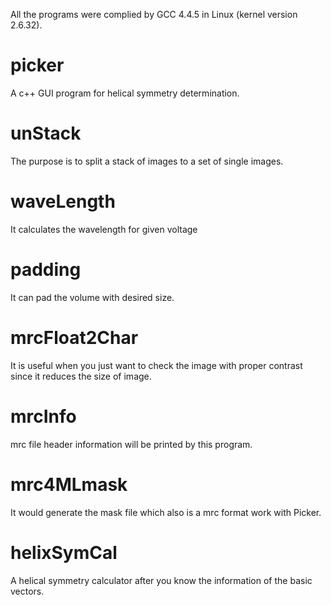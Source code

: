 All the programs were complied by GCC 4.4.5 in Linux (kernel version 2.6.32).
# picker
A c++ GUI program for helical symmetry determination.

# unStack
The purpose is to split a stack of images to a set of single images.

# waveLength
It calculates the wavelength for given voltage

# padding
It can pad the volume with desired size.

# mrcFloat2Char
It is useful when you just want to check the image with proper contrast since it reduces the size of image.

# mrcInfo
mrc file header information will be printed by this program.

# mrc4MLmask
It would generate the mask file which also is a mrc format work with Picker.

# helixSymCal
A helical symmetry calculator after you know the information of the basic vectors.
